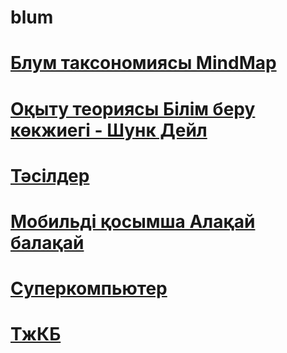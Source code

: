 # blum
# [Блум таксономиясы MindMap](index.svg "Mindmap") <br>
# [Оқыту теориясы Білім беру көкжиегі - Шунк Дейл](Dale_Schunk.svg "Mindmap")
# [Тәсілдер](info.svg "Mindmap")
# [Мобильді қосымша Алақай балақай](mobile_app.svg "Mindmap")
# [Суперкомпьютер ](super.html "Суперкомпьютер")
# [ТжКБ ](index_h5p.html "Лекция")
